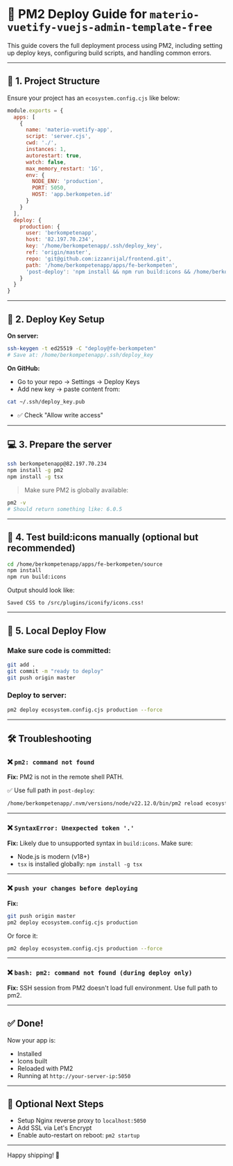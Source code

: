 # 🚀 PM2 Deploy Guide for `materio-vuetify-vuejs-admin-template-free`

This guide covers the full deployment process using PM2, including setting up deploy keys, configuring build scripts, and handling common errors.

---

## 📁 1. Project Structure

Ensure your project has an `ecosystem.config.cjs` like below:

```js
module.exports = {
  apps: [
    {
      name: 'materio-vuetify-app',
      script: 'server.cjs',
      cwd: './',
      instances: 1,
      autorestart: true,
      watch: false,
      max_memory_restart: '1G',
      env: {
        NODE_ENV: 'production',
        PORT: 5050,
        HOST: 'app.berkompeten.id'
      }
    }
  ],
  deploy: {
    production: {
      user: 'berkompetenapp',
      host: '82.197.70.234',
      key: '/home/berkompetenapp/.ssh/deploy_key',
      ref: 'origin/master',
      repo: 'git@github.com:izzanrijal/frontend.git',
      path: '/home/berkompetenapp/apps/fe-berkompeten',
      'post-deploy': 'npm install && npm run build:icons && /home/berkompetenapp/.nvm/versions/node/v22.12.0/bin/pm2 reload ecosystem.config.cjs --env production'
    }
  }
}
```

---

## 🔐 2. Deploy Key Setup

**On server:**
```bash
ssh-keygen -t ed25519 -C "deploy@fe-berkompeten"
# Save at: /home/berkompetenapp/.ssh/deploy_key
```

**On GitHub:**
- Go to your repo → Settings → Deploy Keys
- Add new key → paste content from:
```bash
cat ~/.ssh/deploy_key.pub
```
- ✅ Check "Allow write access"

---

## 💻 3. Prepare the server

```bash
ssh berkompetenapp@82.197.70.234
npm install -g pm2
npm install -g tsx
```

> Make sure PM2 is globally available:
```bash
pm2 -v
# Should return something like: 6.0.5
```

---

## 🧪 4. Test build:icons manually (optional but recommended)

```bash
cd /home/berkompetenapp/apps/fe-berkompeten/source
npm install
npm run build:icons
```

Output should look like:
```
Saved CSS to /src/plugins/iconify/icons.css!
```

---

## 🚀 5. Local Deploy Flow

### Make sure code is committed:
```bash
git add .
git commit -m "ready to deploy"
git push origin master
```

### Deploy to server:
```bash
pm2 deploy ecosystem.config.cjs production --force
```

---

## 🛠️ Troubleshooting

### ❌ `pm2: command not found`  
**Fix:** PM2 is not in the remote shell PATH.

✅ Use full path in `post-deploy`:
```bash
/home/berkompetenapp/.nvm/versions/node/v22.12.0/bin/pm2 reload ecosystem.config.cjs --env production
```

---

### ❌ `SyntaxError: Unexpected token '.'`  
**Fix:** Likely due to unsupported syntax in `build:icons`. Make sure:
- Node.js is modern (v18+)
- `tsx` is installed globally: `npm install -g tsx`

---

### ❌ `push your changes before deploying`  
**Fix:**
```bash
git push origin master
pm2 deploy ecosystem.config.cjs production
```

Or force it:
```bash
pm2 deploy ecosystem.config.cjs production --force
```

---

### ❌ `bash: pm2: command not found (during deploy only)`  
**Fix:** SSH session from PM2 doesn't load full environment. Use full path to pm2.

---

## ✅ Done!

Now your app is:
- Installed
- Icons built
- Reloaded with PM2
- Running at `http://your-server-ip:5050`

---

## 🎁 Optional Next Steps

- Setup Nginx reverse proxy to `localhost:5050`
- Add SSL via Let's Encrypt
- Enable auto-restart on reboot: `pm2 startup`

---

Happy shipping! 🚀  
